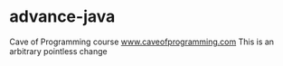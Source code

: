 # advance-java
Cave of Programming course
www.caveofprogramming.com
This is an arbitrary pointless change
